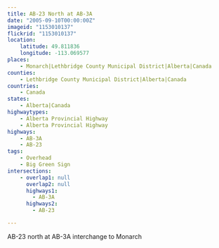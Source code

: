 ```yaml
---
title: AB-23 North at AB-3A
date: "2005-09-10T00:00:00Z"
imageid: "1153010137"
flickrid: "1153010137"
location:
    latitude: 49.811836
    longitude: -113.069577
places:
    - Monarch|Lethbridge County Municipal District|Alberta|Canada
counties:
    - Lethbridge County Municipal District|Alberta|Canada
countries:
    - Canada
states:
    - Alberta|Canada
highwaytypes:
    - Alberta Provincial Highway
    - Alberta Provincial Highway
highways:
    - AB-3A
    - AB-23
tags:
    - Overhead
    - Big Green Sign
intersections:
    - overlap1: null
      overlap2: null
      highways1:
        - AB-3A
      highways2:
        - AB-23

---
```

AB-23 north at AB-3A interchange to Monarch